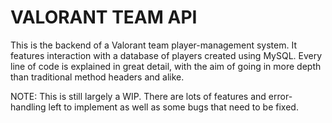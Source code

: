 # VALORANT TEAM API

This is the backend of a Valorant team player-management system. It
features interaction with a database of players created using MySQL. Every line
of code is explained in great detail, with the aim of going in more depth than
traditional method headers and alike.

NOTE: This is still largely a WIP. There are lots of features and error-handling 
left to implement as well as some bugs that need to be fixed.